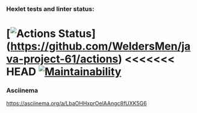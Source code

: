 ### Hexlet tests and linter status:
[![Actions Status](https://github.com/WeldersMen/java-project-61/workflows/hexlet-check/badge.svg)]
(https://github.com/WeldersMen/java-project-61/actions)
<<<<<<< HEAD
[![Maintainability](https://api.codeclimate.com/v1/badges/206fd66ff3bbf26c3ca3/maintainability)](https://codeclimate.com/github/WeldersMen/java-project-61/maintainability)
=======
### Asciinema 
https://asciinema.org/a/LbaOHHxprOelAAngc8fUXK5G6
